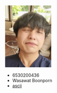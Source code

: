 <p align="left">
<img src="IMG_20240621_131036_477.jpg" width="150" height="200" />

- 6530200436 
- Wasawat Boonporn 
- [ascii](https://claude.ai/chat/7541d88e-f047-4e67-9c65-1f227e7dadd1)
